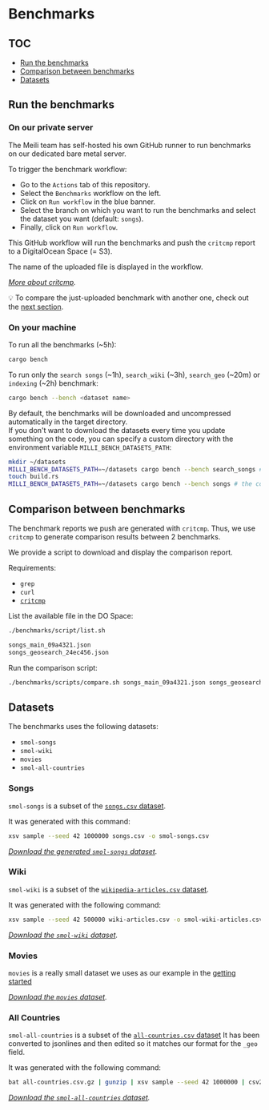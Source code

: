 Benchmarks
==========

## TOC

- [Run the benchmarks](#run-the-benchmarks)
- [Comparison between benchmarks](#comparison-between-benchmarks)
- [Datasets](#datasets)

## Run the benchmarks

### On our private server

The Meili team has self-hosted his own GitHub runner to run benchmarks on our dedicated bare metal server.

To trigger the benchmark workflow:
- Go to the `Actions` tab of this repository.
- Select the `Benchmarks` workflow on the left.
- Click on `Run workflow` in the blue banner.
- Select the branch on which you want to run the benchmarks and select the dataset you want (default: `songs`).
- Finally, click on `Run workflow`.

This GitHub workflow will run the benchmarks and push the `critcmp` report to a DigitalOcean Space (= S3).

The name of the uploaded file is displayed in the workflow.

_[More about critcmp](https://github.com/BurntSushi/critcmp)._

💡 To compare the just-uploaded benchmark with another one, check out the [next section](#comparison-between-benchmarks).

### On your machine

To run all the benchmarks (~5h):

```bash
cargo bench
```

To run only the `search songs` (~1h), `search_wiki` (~3h), `search_geo` (~20m) or `indexing` (~2h) benchmark:

```bash
cargo bench --bench <dataset name>
```

By default, the benchmarks will be downloaded and uncompressed automatically in the target directory.<br>
If you don't want to download the datasets every time you update something on the code, you can specify a custom directory with the environment variable `MILLI_BENCH_DATASETS_PATH`:

```bash
mkdir ~/datasets
MILLI_BENCH_DATASETS_PATH=~/datasets cargo bench --bench search_songs # the four datasets are downloaded
touch build.rs
MILLI_BENCH_DATASETS_PATH=~/datasets cargo bench --bench songs # the code is compiled again but the datasets are not downloaded
```

## Comparison between benchmarks

The benchmark reports we push are generated with `critcmp`. Thus, we use `critcmp` to generate comparison results between 2 benchmarks.

We provide a script to download and display the comparison report.

Requirements:
- `grep`
- `curl`
- [`critcmp`](https://github.com/BurntSushi/critcmp)

List the available file in the DO Space:

```bash
./benchmarks/script/list.sh
```
```bash
songs_main_09a4321.json
songs_geosearch_24ec456.json
```

Run the comparison script:

```bash
./benchmarks/scripts/compare.sh songs_main_09a4321.json songs_geosearch_24ec456.json
```

## Datasets

The benchmarks uses the following datasets:
- `smol-songs`
- `smol-wiki`
- `movies`
- `smol-all-countries`

### Songs

`smol-songs` is a subset of the [`songs.csv` dataset](https://milli-benchmarks.fra1.digitaloceanspaces.com/datasets/songs.csv.gz).

It was generated with this command:

```bash
xsv sample --seed 42 1000000 songs.csv -o smol-songs.csv
```

_[Download the generated `smol-songs` dataset](https://milli-benchmarks.fra1.digitaloceanspaces.com/datasets/smol-songs.csv.gz)._

### Wiki

`smol-wiki` is a subset of the [`wikipedia-articles.csv` dataset](https://milli-benchmarks.fra1.digitaloceanspaces.com/datasets/wiki-articles.csv.gz).

It was generated with the following command:

```bash
xsv sample --seed 42 500000 wiki-articles.csv -o smol-wiki-articles.csv
```

_[Download the `smol-wiki` dataset](https://milli-benchmarks.fra1.digitaloceanspaces.com/datasets/smol-wiki.csv.gz)._

### Movies

`movies` is a really small dataset we uses as our example in the [getting started](https://docs.meilisearch.com/learn/getting_started/)

_[Download the `movies` dataset](https://docs.meilisearch.com/movies.json)._


### All Countries

`smol-all-countries` is a subset of the [`all-countries.csv` dataset]()
It has been converted to jsonlines and then edited so it matches our format for the `_geo` field.

It was generated with the following command:
```bash
bat all-countries.csv.gz | gunzip | xsv sample --seed 42 1000000 | csv2json-lite | sd '"latitude":"(.*?)","longitude":"(.*?)"' '"_geo": { "lat": $1, "lng": $2 }' | sd '\[|\]|,$' '' | gzip > smol-all-countries.jsonl.gz
```

_[Download the `smol-all-countries` dataset](https://milli-benchmarks.fra1.digitaloceanspaces.com/datasets/smol-all-countries.jsonl.gz)._

